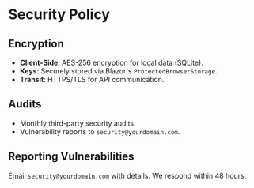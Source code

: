 # Security Policy

## Encryption
- **Client-Side**: AES-256 encryption for local data (SQLite).
- **Keys**: Securely stored via Blazor's `ProtectedBrowserStorage`.
- **Transit**: HTTPS/TLS for API communication.

## Audits
- Monthly third-party security audits.
- Vulnerability reports to `security@yourdomain.com`.

## Reporting Vulnerabilities
Email `security@yourdomain.com` with details. We respond within 48 hours.